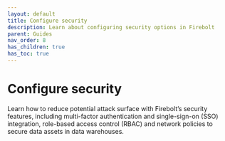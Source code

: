 ```yaml
---
layout: default
title: Configure security
description: Learn about configuring security options in Firebolt
parent: Guides
nav_order: 8
has_children: true
has_toc: true
---
```


# Configure security

Learn how to reduce potential attack surface with Firebolt’s security features, including multi-factor authentication and single-sign-on (SSO) integration, role-based access control (RBAC) and network policies to secure data assets in data warehouses. 